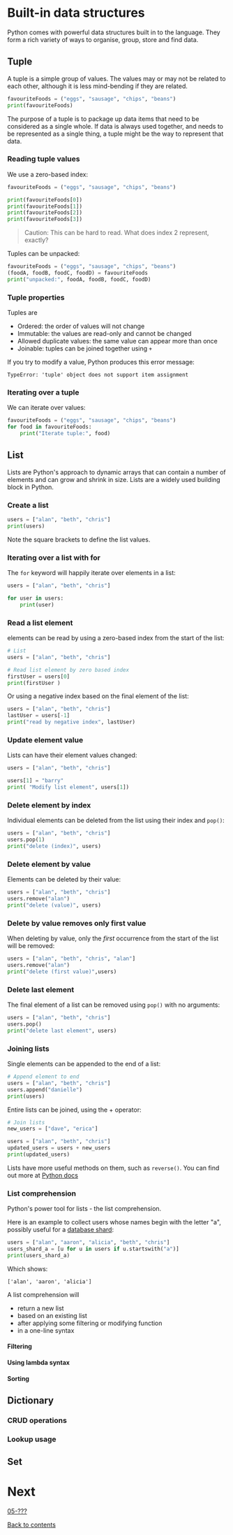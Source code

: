 # Built-in data structures

Python comes with powerful data structures built in to the language. They form a rich variety of ways to organise, group, store and find data.

## Tuple

A tuple is a simple group of values. The values may or may not be related to each other, although it is less mind-bending if they are related.

```python
favouriteFoods = ("eggs", "sausage", "chips", "beans")
print(favouriteFoods)
```

The purpose of a tuple is to package up data items that need to be considered as a single whole. If data is always used together, and needs to be represented as a single thing, a tuple might be the way to represent that data.

### Reading tuple values

We use a zero-based index:

```python
favouriteFoods = ("eggs", "sausage", "chips", "beans")

print(favouriteFoods[0])
print(favouriteFoods[1])
print(favouriteFoods[2])
print(favouriteFoods[3])
```

> Caution: This can be hard to read. What does index 2 represent, exactly?

Tuples can be unpacked:

```python
favouriteFoods = ("eggs", "sausage", "chips", "beans")
(foodA, foodB, foodC, foodD) = favouriteFoods
print("unpacked:", foodA, foodB, foodC, foodD)
```

### Tuple properties

Tuples are

- Ordered: the order of values will not change
- Immutable: the values are read-only and cannot be changed
- Allowed duplicate values: the same value can appear more than once
- Joinable: tuples can be joined together using `+`

If you try to modify a value, Python produces this error message:

```text
TypeError: 'tuple' object does not support item assignment
```

### Iterating over a tuple

We can iterate over values:

```python
favouriteFoods = ("eggs", "sausage", "chips", "beans")
for food in favouriteFoods:
    print("Iterate tuple:", food)
```

## List

Lists are Python's approach to dynamic arrays that can contain a number of elements and can grow and shrink in size. Lists are a widely used building block in Python.

### Create a list

```python
users = ["alan", "beth", "chris"]
print(users)
```

Note the square brackets to define the list values.

### Iterating over a list with for

The `for` keyword will happily iterate over elements in a list:

```python
users = ["alan", "beth", "chris"]

for user in users:
    print(user)
```

### Read a list element

elements can be read by using a zero-based index from the start of the list:

```python
# List
users = ["alan", "beth", "chris"]

# Read list element by zero based index
firstUser = users[0]
print(firstUser )
```

Or using a negative index based on the final element of the list:

```python
users = ["alan", "beth", "chris"]
lastUser = users[-1]
print("read by negative index", lastUser)
```

### Update element value

Lists can have their element values changed:

```python
users = ["alan", "beth", "chris"]

users[1] = "barry"
print( "Modify list element", users[1])
```

### Delete element by index

Individual elements can be deleted from the list using their index and `pop()`:

```python
users = ["alan", "beth", "chris"]
users.pop(1)
print("delete (index)", users)
```

### Delete element by value

Elements can be deleted by their value:

```python
users = ["alan", "beth", "chris"]
users.remove("alan")
print("delete (value)", users)
```

### Delete by value removes only first value

When deleting by value, only the _first_ occurrence from the start of the list will be removed:

```python
users = ["alan", "beth", "chris", "alan"]
users.remove("alan")
print("delete (first value)",users)
```

### Delete last element

The final element of a list can be removed using `pop()` with no arguments:

```python
users = ["alan", "beth", "chris"]
users.pop()
print("delete last element", users)
```

### Joining lists

Single elements can be appended to the end of a list:

```python
# Append element to end
users = ["alan", "beth", "chris"]
users.append("danielle")
print(users)
```

Entire lists can be joined, using the + operator:

```python
# Join lists
new_users = ["dave", "erica"]

users = ["alan", "beth", "chris"]
updated_users = users + new_users
print(updated_users)
```

Lists have more useful methods on them, such as `reverse()`. You can find out more at [Python docs](https://docs.python.org/3/tutorial/datastructures.html)

### List comprehension

Python's power tool for lists - the list comprehension.

Here is an example to collect users whose names begin with the letter "a", possibly useful for a [database shard](<https://en.wikipedia.org/wiki/Shard_(database_architecture)>):

```python
users = ["alan", "aaron", "alicia", "beth", "chris"]
users_shard_a = [u for u in users if u.startswith("a")]
print(users_shard_a)
```

Which shows:

```text
['alan', 'aaron', 'alicia']
```

A list comprehension will

- return a new list
- based on an existing list
- after applying some filtering or modifying function
- in a one-line syntax

#### Filtering

#### Using lambda syntax

#### Sorting

## Dictionary

### CRUD operations

### Lookup usage

## Set

# Next

[05-???]()

[Back to contents](/contents.md)

